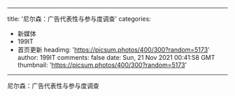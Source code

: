 
---
title: '尼尔森：广告代表性与参与度调查'
categories: 
 - 新媒体
 - 199IT
 - 首页更新
headimg: 'https://picsum.photos/400/300?random=5173'
author: 199IT
comments: false
date: Sun, 21 Nov 2021 00:41:58 GMT
thumbnail: 'https://picsum.photos/400/300?random=5173'
---

<div>   
尼尔森：广告代表性与参与度调查  
</div>
            